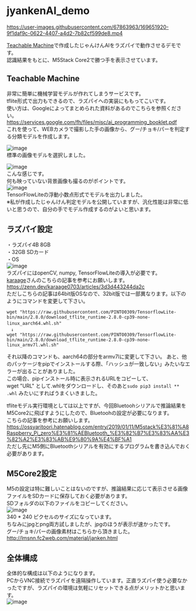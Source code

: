 # jyankenAI_demo
 

https://user-images.githubusercontent.com/67863963/169651920-9f1daf9c-0622-4407-a4d2-7b82cf599de8.mp4


[Teachable Machine](https://teachablemachine.withgoogle.com/)で作成したじゃんけんAIをラズパイで動作させるデモです。  
認識結果をもとに、M5Stack Core2で勝つ手を表示させています。  
  
## Teachable Machine  
非常に簡単に機械学習モデルが作れてしまうサービスです。  
tflite形式で出力もできるので、ラズパイへの実装にももってこいです。  
使い方は、Googleによってまとめられた資料があるのでこちらを参照ください。  
https://services.google.com/fh/files/misc/ai_programming_booklet.pdf  
これを使って、WEBカメラで撮影した手の画像から、グー/チョキ/パーを判定する分類モデルを作成します。  
  
![image](https://user-images.githubusercontent.com/67863963/169652078-1d8eb358-41f1-4bc6-a7ae-49cda8e1e76f.png)  
標準の画像モデルを選択しました。  
  
![image](https://user-images.githubusercontent.com/67863963/169652211-a45d1b4d-a3bd-4193-9598-94a839afa70f.png)  
こんな感じです。  
何も映っていない背景画像も撮るのがポイントです。    
![image](https://user-images.githubusercontent.com/67863963/169652332-4c7f8e27-16f0-40e5-8151-878db505025f.png)  
TensorFlowLiteの浮動小数点形式でモデルを出力しました。  
※私が作成したじゃんけん判定モデルを公開していますが、汎化性能は非常に低いと思うので、自分の手でモデル作成するのがよいと思います。  

## ラズパイ設定  
・ラズパイ4B 8GB  
・32GB SDカード  
・OS  
![image](https://user-images.githubusercontent.com/67863963/169652507-1f116953-8e8b-41c3-b645-a5a522155df2.png)  
ラズパイにはopenCV, numpy, TensorFlowLiteの導入が必要です。  
[karaage](https://github.com/karaage0703)さんのこちらの記事を参考にお願いします。  
https://zenn.dev/karaage0703/articles/3d3d443244da2c  
ただしこちらの記事は64bit版OSなので、32bit版では一部異なります。以下のようにコマンドを変更して下さい。  
```
wget "https://raw.githubusercontent.com/PINTO0309/TensorflowLite-bin/main/2.8.0/download_tflite_runtime-2.8.0-cp39-none-linux_aarch64.whl.sh"　
　↓
wget "https://raw.githubusercontent.com/PINTO0309/TensorflowLite-bin/main/2.8.0/download_tflite_runtime-2.8.0-cp39-none-linux_armv7l.whl.sh"
```
それ以降のコマンドも、aarch64の部分をarmv7lに変更して下さい。
あと、他のパッケージをpipでインストールする際、「ハッシュが一致しない」みたいなエラーが出ることがありました。  
この場合、pipインストール時に表示されるURLをコピーして、  
wget "URL" として.whlをダウンロードし、そのあと`sudo pip3 install ** .whl` みたいにすればうまくいきました。  
  
tfliteモデル実行環境としては以上ですが、今回Bluetoohシリアルで推論結果をM5Core2に飛ばすようにしたので、Bluetoohの設定が必要になります。  
こちらの記事を参考にお願いします。  
https://ossyaritoori.hatenablog.com/entry/2019/01/11/M5stack%E3%81%A8Raspberry_Pi_zero%E3%81%AEBluetooth_%E3%82%B7%E3%83%AA%E3%82%A2%E3%83%AB%E9%80%9A%E4%BF%A1  
ただし先にM5側にBluetoothシリアルを有効にするプログラムを書き込んでおく必要があります。  
  
## M5Core2設定
M5の設定は特に難しいことはないのですが、推論結果に応じて表示させる画像ファイルをSDカードに保存しておく必要があります。  
SDフォルダの以下のファイルをコピーしてください。  
![image](https://user-images.githubusercontent.com/67863963/169654122-942207c2-4d36-42a1-ac0f-640259d48f8f.png)  
340 * 240 ピクセルのサイズになっています。  
ちなみにjpgとpng両方試しましたが、jpgのほうが表示が速かったです。  
グー/チョキ/パーの画像素材はこちらから頂きました。  
http://lmsnn.fc2web.com/material/janken.html  
  
## 全体構成
全体的な構成は以下のようになります。  
PCからVNC接続でラズパイを遠隔操作しています。正直ラズパイ使う必要なかったですが、ラズパイの環境は気軽にリセットできる点がメリットかと思います。  
![image](https://user-images.githubusercontent.com/67863963/169654474-b21f7f76-b15d-4626-8850-9c41ed825626.png)
